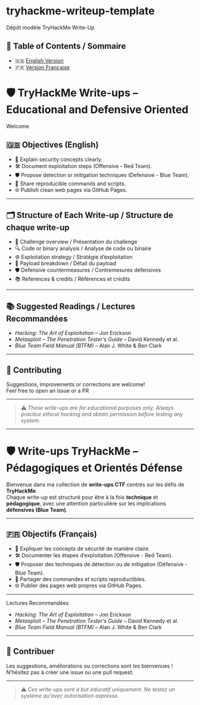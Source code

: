 # tryhackme-writeup-template
Dépôt modèle TryHackMe Write-Up

## 📑 Table of Contents / Sommaire

- 🇬🇧 [English Version](#️-tryhackme-write-ups--educational-and-defensive-oriented)
- 🇫🇷 [Version Française](#️-write-ups-tryhackme--pédagogiques-et-orientés-défense)


# 🛡️ TryHackMe Write-ups – Educational and Defensive Oriented  

Welcome 

## 🇬🇧 Objectives (English)

- 🧠 Explain security concepts clearly.
- 🛠️ Document exploitation steps (Offensive - Red Team).
- 🛡️ Propose detection or mitigation techniques (Defensive - Blue Team).
- 📘 Share reproducible commands and scripts.
- 🌐 Publish clean web pages via GitHub Pages.

---

## 🗂️ Structure of Each Write-up / Structure de chaque write-up

- 🧩 Challenge overview / Présentation du challenge  
- 🔍 Code or binary analysis / Analyse de code ou binaire  
- ⚙️ Exploitation strategy / Stratégie d’exploitation  
- 🧬 Payload breakdown / Détail du payload  
- 🛡️ Defensive countermeasures / Contremesures défensives  
- 📚 References & credits / Références et crédits  

---

## 📚 Suggested Readings / Lectures Recommandées

- *Hacking: The Art of Exploitation* – Jon Erickson  
- *Metasploit – The Penetration Tester’s Guide* – David Kennedy et al.  
- *Blue Team Field Manual (BTFM)* – Alan J. White & Ben Clark  


---

## 🤝 Contributing

Suggestions, improvements or corrections are welcome!  
Feel free to open an issue or a PR

---

> ⚠️ _These write-ups are for educational purposes only. Always practice ethical hacking and obtain permission before testing any system._  


---
# 🛡️ Write-ups TryHackMe – Pédagogiques et Orientés Défense

Bienvenue dans ma collection de **write-ups CTF** centrés sur les défis de **TryHackMe**.  
Chaque write-up est structuré pour être à la fois **technique** et **pédagogique**, avec une attention particulière sur les implications **défensives (Blue Team)**.

---

## 🇫🇷 Objectifs (Français)

- 🧠 Expliquer les concepts de sécurité de manière claire.
- 🛠️ Documenter les étapes d’exploitation (Offensive - Red Team).
- 🛡️ Proposer des techniques de détection ou de mitigation (Défensive - Blue Team).
- 📘 Partager des commandes et scripts reproductibles.
- 🌐 Publier des pages web propres via GitHub Pages.

---

Lectures Recommandées

- *Hacking: The Art of Exploitation* – Jon Erickson  
- *Metasploit – The Penetration Tester’s Guide* – David Kennedy et al.  
- *Blue Team Field Manual (BTFM)* – Alan J. White & Ben Clark  

---

## 🤝 Contribuer
  
Les suggestions, améliorations ou corrections sont les bienvenues !  
N’hésitez pas à créer une issue ou une pull request.

---

> ⚠️ _Ces write-ups sont à but éducatif uniquement. Ne testez un système qu'avec autorisation expresse._


